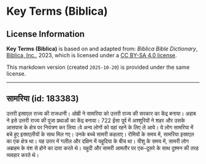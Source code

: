 # Key Terms (Biblica)

## License Information

**Key Terms (Biblica)** is based on and adapted from: _Biblica Bible Dictionary_, [Biblica, Inc.](https://www.biblica.com/), 2023, which is licensed under a [CC BY-SA 4.0 license](https://creativecommons.org/licenses/by-sa/4.0/legalcode.en).

This markdown version (created `2025-10-20`) is provided under the same license.



--------------------------------

## सामरिया (id: 183383)

उत्तरी इस्राएल राज्य की राजधानी। ओम्री ने सामरिया को उत्तरी राज्य की सरकार का केंद्र बनाया। अहाब ने इसे उत्तरी राज्य की पूजा प्रथाओं का केंद्र बनाया। 722 ईसा पूर्व में अश्शूरियों ने शहर और उसके आसपास के क्षेत्र पर नियंत्रण कर लिया।वे अन्य लोगों को वहां रहने के लिए ले आये। ये लोग सामरिया में बचे हुए इस्राएलीयों के साथ मिल गए। उनके बच्चे सामरी कहलाए। रोमियों के समय में, सामरिया इस्राएल का एक क्षेत्र था। यह उत्तर में गलील और दक्षिण में यहूदिया के बीच था। यीशु के समय में, सामरी लोग अब्राहम के वंश से होने का दावा करते थे। यहूदी और सामरी आमतौर पर एक\-दूसरे के साथ दुश्मन की तरह व्यवहार करते थे।


